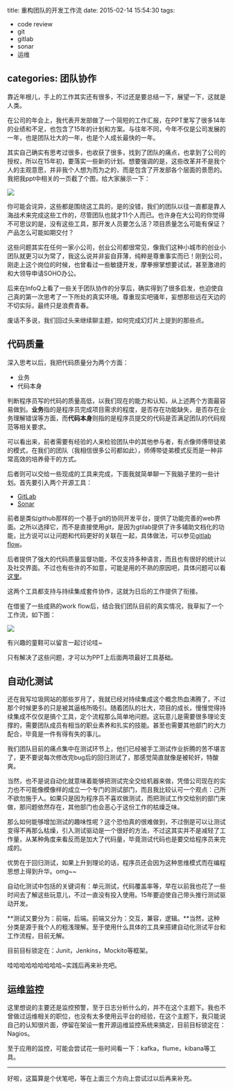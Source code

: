 title: 重构团队的开发工作流
date: 2015-02-14 15:54:30
tags:
- code review
- git
- gitlab
- sonar
- 运维 

categories: 团队协作
---


靠近年根儿，手上的工作其实还有很多，不过还是要总结一下，展望一下，这就是人类。

在公司的年会上，我代表开发部做了一个简短的工作汇报，在PPT里写了很多14年的业绩和不足，也包含了15年的计划和方案。与往年不同，今年不仅是公司发展的一年，也是团队壮大的一年，也是个人成长最快的一年。
<!--more-->
其实自己确实有思考过很多，也收获了很多，找到了团队的痛点，也拿到了公司的授权，所以在15年初，要落实一些新的计划。想要强调的是，这些改革并不是我个人的主观意愿，并非我个人想为而为之的，而是包含了开发部各个层面的景愿的。我把我ppt中相关的一页截了个图，给大家展示一下：

![](http://pic.yupoo.com/kazaff/EqIBD7s3/medish.jpg)

你可能会诧异，这些都是围绕这工具的，是的没错，我们的团队以往一直都是靠人海战术来完成这些工作的，尽管团队也就才11个人而已。也许身在大公司的你觉得不可思议的是，没有这些工具，那开发人员要怎么活？项目质量怎么可能有保证？产品怎么可能如期交付？

这些问题其实在任何一家小公司，创业公司都很常见，像我们这种小城市的创业小团队就更习以为常了，我这么说并非妄自菲薄，纯粹是尊重事实而已！刚到公司，刚走上这个岗位的时候，也曾看过一些敏捷开发，摩拳擦掌想要试试，甚至激进的和大领导申请SOHO办公。

后来在InfoQ上看了一些关于团队协作的分享后，确实得到了很多启发，也迫使自己真的第一次思考了一下所处的真实环境。尊重现实吧骚年，妄想那些远在天边的不切实际，最终只是浪费青春。

废话不多说，我们回过头来继续聊主题，如何完成幻灯片上提到的那些点。



代码质量
---
深入思考以后，我把代码质量分为两个方面：

- 业务
- 代码本身

判断程序员写的代码的质量高低，以我们现在的能力和认知，从上述两个方面最容易做到。**业务**指的是程序员完成项目需求的程度，是否存在功能缺失，是否存在业务理解错误等方面，而**代码本身**则指的是程序员提交的代码是否满足团队的代码规范等相关要求。

可以看出来，前者需要有经验的人来检验团队中的其他参与者，有点像师傅带徒弟的模式，在我们的团队（我相信很多公司都如此），师傅带徒弟模式反而是一种非常高效的培养骨干的方式。

后者则可以交给一些现成的工具来完成，下面我就简单聊一下我脑子里的一些计划。首先要引入两个开源工具：

- [GitLab](https://about.gitlab.com/)
- [Sonar](http://www.sonarqube.org/)

前者是类似github那样的一个基于git的协同开发平台，提供了功能完善的web界面。之所以选择它，而不是直接使用git，是因为gtilab提供了许多辅助文档化的功能，比方说可以让问题和代码更好的关联在一起，具体做法，可以参见[gitlab flow](http://www.15yan.com/story/6yueHxcgD9Z/#show-last-Point)。

后者提供了强大的代码质量监督功能，不仅支持多种语言，而且也有很好的统计以及社交界面。不过也有些许的不如意，可能是用的不熟的原因吧，具体问题可以看[这里](http://segmentfault.com/q/1010000002553887)。

这两个工具都支持与持续集成套件协作，这就为日后的工作提供了衔接。

在借鉴了一些成熟的work flow后，结合我们团队目前的真实情况，我草拟了一个工作流，如下图：

[![](http://pic.yupoo.com/kazaff/EqOi8ovp/medish.jpg)](http://pic.yupoo.com/kazaff/EqOi8ovp/j8VYL.png)

有兴趣的童鞋可以留言一起讨论哇~

只有解决了这些问题，才可以为PPT上后面两项最好工具基础。




自动化测试
---

还在我写垃圾网站的那些岁月了，我就已经对持续集成这个概念热血沸腾了，不过那个时候更多的只是被其逼格所吸引。随着团队的壮大，项目的成长，慢慢觉得持续集成不仅仅是搞个工具，定个流程那么简单地问题。这玩意儿是需要很多理论支撑的，需要团队成员有相当的职业素养和扎实的技能。甚至也需要其他部门的大力配合，毕竟是一件有得有失的事儿。

我们团队目前的痛点集中在测试环节上，他们已经被手工测试作业折腾的苦不堪言了，更不要说每次修改完bug后的回归测试了，那感觉简直就像是被轮奸，特酸爽。

当然，也不是说自动化就意味着能够把测试完全交给机器来做，凭借公司现在的实力也不可能像模像样的成立一个专门的测试部门，而且我比较认可一个观点：己所不欲勿施于人。如果只是因为程序员不喜欢做测试，而把测试工作交给别的部门来做，那问题依然存在，其他部门也会恶心于这份工作的枯燥乏味。

那么如何能够增加测试的趣味性呢？这个恐怕真的很难做到，不过倒是可以让测试变得不再那么枯燥，引入测试驱动是一个很好的方法，不过这其实并不是减轻了工作量，从某种角度来看反而是加大了代码量，毕竟测试代码也是要交给程序员来完成的。

优势在于回归测试，如果上升到理论的话，程序员还会因为这种思维模式而在编程思想上得到升华。omg~~

自动化测试中包括的关键词有：单元测试，代码覆盖率等，早在以前我也花了一些时间去了解这些玩意儿，不过一直没有投入使用。15年要迫使自己带头推行测试驱动开发。

**测试又要分为：前端，后端。前端又分为：交互，兼容，逻辑。**当然，这种分类是源于我个人的粗浅理解。至于使用什么具体的工具来搭建自动化测试平台和工作流程，目前无解。

目前目标锁定在：Junit，Jenkins，Mockito等框架。

哇哈哈哈哈哈哈哈哈~实践后再来补充吧。





运维监控
---

这里想说的主要还是监控预警，至于日志分析什么的，并不在这个主题下。我也不曾做过运维相关的职位，也没有太多使用云平台的经验，在这个主题下，我只能说自己的认知很片面，停留在架设一套开源运维监控系统来搞定，目前目标锁定在：Nagios。


至于应用的监控，可能会尝试花一些时间看一下：kafka，flume，kibana等工具。




---
好啦，这篇算是个伏笔吧，等在上面三个方向上尝试过以后再来补充。